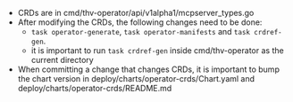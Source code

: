 - CRDs are in cmd/thv-operator/api/v1alpha1/mcpserver_types.go
- After modifying the CRDs, the following changes need to be done:
    - `task operator-generate`, `task operator-manifests` and `task crdref-gen`.
    - it is important to run `task crdref-gen` inside cmd/thv-operator as the current directory
- When committing a change that changes CRDs, it is important to bump the chart version in deploy/charts/operator-crds/Chart.yaml and deploy/charts/operator-crds/README.md
